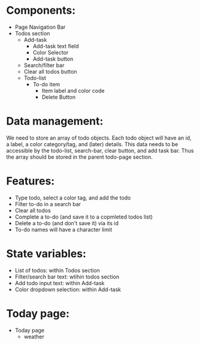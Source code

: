 # Components:
- Page Navigation Bar
- Todos section
  - Add-task
    - Add-task text field
    - Color Selector
    - Add-task button
  - Search/filter bar
  - Clear all todos button
  - Todo-list
    - To-do item
      - Item label and color code
      - Delete Button

# Data management:
We need to store an array of todo objects. Each todo object will have an id, a label, a color category/tag, and (later) details. This data needs to be accessible by the todo-list, search-bar, clear button, and add task bar. Thus the array should be stored in the parent todo-page section.

# Features:
- Type todo, select a color tag, and add the todo
- Filter to-do in a search bar
- Clear all todos
- Complete a to-do (and save it to a copmleted todos list)
- Delete a to-do (and don't save it) via its id
- To-do names will have a character limit

# State variables:
- List of todos: within Todos section
- Filter/search bar text: wtihin todos section
- Add todo input text: within Add-task
- Color dropdown selection: within Add-task

# Today page:
- Today page
  - weather


